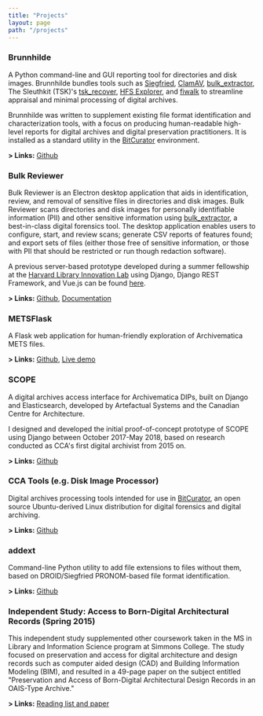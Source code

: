 ```yaml
---
title: "Projects"
layout: page
path: "/projects"
---
```


### Brunnhilde

A Python command-line and GUI reporting tool for directories and disk images. Brunnhilde bundles tools such as [Siegfried](https://www.itforarchivists.com/siegfried), [ClamAV](https://www.clamav.net/), [bulk_extractor](https://forensicswiki.org/wiki/Bulk_extractor), The Sleuthkit (TSK)'s [tsk\_recover](https://sleuthkit.org/sleuthkit/man/tsk_recover.html), [HFS Explorer](http://www.catacombae.org/hfsexplorer/), and [fiwalk](https://www.forensicswiki.org/wiki/Fiwalk) to streamline appraisal and minimal processing of digital archives.

Brunnhilde was written to supplement existing file format identification and characterization tools, with a focus on producing human-readable high-level reports for digital archives and digital preservation practitioners. It is installed as a standard utility in the [BitCurator](https://wiki.bitcurator.net/index.php?title=BitCurator_Environment) environment.

**> Links:** [Github](https://github.com/timothyryanwalsh/brunnhilde)

### Bulk Reviewer

Bulk Reviewer is an Electron desktop application that aids in identification, review, and removal of sensitive files in directories and disk images. Bulk Reviewer scans directories and disk images for personally identifiable information (PII) and other sensitive information using [bulk_extractor](https://github.com/simsong/bulk_extractor), a best-in-class digital forensics tool. The desktop application enables users to configure, start, and review scans; generate CSV reports of features found; and export sets of files (either those free of sensitive information, or those with PII that should be restricted or run though redaction software).

A previous server-based prototype developed during a summer fellowship at the [Harvard Library Innovation Lab](https://lil.law.harvard.edu/) using Django, Django REST Framework, and Vue.js can be found [here](https://github.com/timothyryanwalsh/bulk-reviewer).

**> Links:** [Github](https://github.com/bulk-reviewer/bulk-reviewer), [Documentation](https://bulk-reviewer.readthedocs.io/en/latest/)

### METSFlask

A Flask web application for human-friendly exploration of Archivematica METS files.

**> Links:** [Github](https://github.com/timothyryanwalsh/metsflask), [Live demo](http://bitarchivist.pythonanywhere.com)

### SCOPE

A digital archives access interface for Archivematica DIPs, built on Django and Elasticsearch, developed by Artefactual Systems and the Canadian Centre for Architecture.

I designed and developed the initial proof-of-concept prototype of SCOPE using Django between October 2017-May 2018, based on research conducted as CCA's first digital archivist from 2015 on.

**> Links:** [Github](https://github.com/cca-public/scope)

### CCA Tools (e.g. Disk Image Processor)

Digital archives processing tools intended for use in [BitCurator](https://wiki.bitcurator.net/index.php?title=BitCurator_Environment), an open source Ubuntu-derived Linux distribution for digital forensics and digital archiving.

**> Links:** [Github](https://github.com/cca-public/cca-tools)

### addext

Command-line Python utility to add file extensions to files without them, based on DROID/Siegfried PRONOM-based file format identification.

**> Links:** [Github](https://github.com/timothyryanwalsh/addext)

### Independent Study: Access to Born-Digital Architectural Records (Spring 2015)

This independent study supplemented other coursework taken in the MS in Library and Information Science program at Simmons College. The study focused on preservation and access for digital architecture and design records such as computer aided design (CAD) and Building Information Modeling (BIM), and resulted in a 49-page paper on the subject entitled "Preservation and Access of Born-Digital Architectural Design Records in an OAIS-Type Archive."

**> Links:** [Reading list and paper](/projects/independentstudy/)
